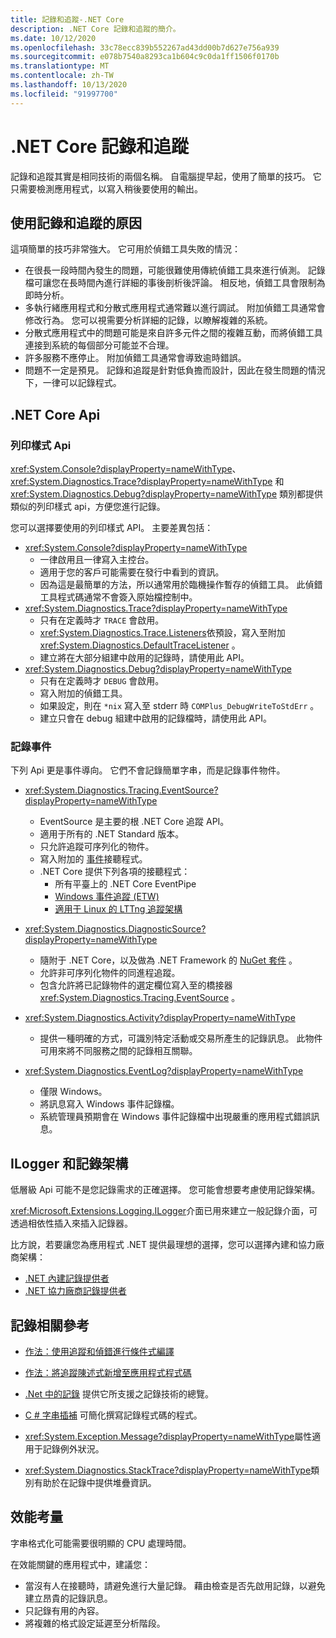 ```yaml
---
title: 記錄和追蹤-.NET Core
description: .NET Core 記錄和追蹤的簡介。
ms.date: 10/12/2020
ms.openlocfilehash: 33c78ecc839b552267ad43dd00b7d627e756a939
ms.sourcegitcommit: e078b7540a8293ca1b604c9c0da1ff1506f0170b
ms.translationtype: MT
ms.contentlocale: zh-TW
ms.lasthandoff: 10/13/2020
ms.locfileid: "91997700"
---
```

# <a name="net-core-logging-and-tracing"></a>.NET Core 記錄和追蹤

記錄和追蹤其實是相同技術的兩個名稱。 自電腦提早起，使用了簡單的技巧。 它只需要檢測應用程式，以寫入稍後要使用的輸出。

## <a name="reasons-to-use-logging-and-tracing"></a>使用記錄和追蹤的原因

這項簡單的技巧非常強大。 它可用於偵錯工具失敗的情況：

- 在很長一段時間內發生的問題，可能很難使用傳統偵錯工具來進行偵測。 記錄檔可讓您在長時間內進行詳細的事後剖析後評論。 相反地，偵錯工具會限制為即時分析。
- 多執行緒應用程式和分散式應用程式通常難以進行調試。  附加偵錯工具通常會修改行為。 您可以視需要分析詳細的記錄，以瞭解複雜的系統。
- 分散式應用程式中的問題可能是來自許多元件之間的複雜互動，而將偵錯工具連接到系統的每個部分可能並不合理。
- 許多服務不應停止。 附加偵錯工具通常會導致逾時錯誤。
- 問題不一定是預見。 記錄和追蹤是針對低負擔而設計，因此在發生問題的情況下，一律可以記錄程式。

## <a name="net-core-apis"></a>.NET Core Api

### <a name="print-style-apis"></a>列印樣式 Api

<xref:System.Console?displayProperty=nameWithType>、 <xref:System.Diagnostics.Trace?displayProperty=nameWithType> 和 <xref:System.Diagnostics.Debug?displayProperty=nameWithType> 類別都提供類似的列印樣式 api，方便您進行記錄。

您可以選擇要使用的列印樣式 API。 主要差異包括：

- <xref:System.Console?displayProperty=nameWithType>
  - 一律啟用且一律寫入主控台。
  - 適用于您的客戶可能需要在發行中看到的資訊。
  - 因為這是最簡單的方法，所以通常用於臨機操作暫存的偵錯工具。 此偵錯工具程式碼通常不會簽入原始檔控制中。
- <xref:System.Diagnostics.Trace?displayProperty=nameWithType>
  - 只有在定義時才 `TRACE` 會啟用。
  - <xref:System.Diagnostics.Trace.Listeners>依預設，寫入至附加 <xref:System.Diagnostics.DefaultTraceListener> 。
  - 建立將在大部分組建中啟用的記錄時，請使用此 API。
- <xref:System.Diagnostics.Debug?displayProperty=nameWithType>
  - 只有在定義時才 `DEBUG` 會啟用。
  - 寫入附加的偵錯工具。
  - 如果設定，則在 `*nix` 寫入至 stderr 時 `COMPlus_DebugWriteToStdErr` 。
  - 建立只會在 debug 組建中啟用的記錄檔時，請使用此 API。

### <a name="logging-events"></a>記錄事件

下列 Api 更是事件導向。 它們不會記錄簡單字串，而是記錄事件物件。

- <xref:System.Diagnostics.Tracing.EventSource?displayProperty=nameWithType>
  - EventSource 是主要的根 .NET Core 追蹤 API。
  - 適用于所有的 .NET Standard 版本。
  - 只允許追蹤可序列化的物件。
  - 寫入附加的 [事件](xref:System.Diagnostics.Tracing.EventListener)接聽程式。
  - .NET Core 提供下列各項的接聽程式：
    - 所有平臺上的 .NET Core EventPipe
    - [Windows 事件追蹤 (ETW)](/windows/win32/etw/event-tracing-portal)
    - [適用于 Linux 的 LTTng 追蹤架構](https://lttng.org/)

- <xref:System.Diagnostics.DiagnosticSource?displayProperty=nameWithType>
  - 隨附于 .NET Core，以及做為 .NET Framework 的 [NuGet 套件](https://www.nuget.org/packages/System.Diagnostics.DiagnosticSource) 。
  - 允許非可序列化物件的同進程追蹤。
  - 包含允許將已記錄物件的選定欄位寫入至的橋接器 <xref:System.Diagnostics.Tracing.EventSource> 。

- <xref:System.Diagnostics.Activity?displayProperty=nameWithType>
  - 提供一種明確的方式，可識別特定活動或交易所產生的記錄訊息。 此物件可用來將不同服務之間的記錄相互關聯。

- <xref:System.Diagnostics.EventLog?displayProperty=nameWithType>
  - 僅限 Windows。
  - 將訊息寫入 Windows 事件記錄檔。
  - 系統管理員預期會在 Windows 事件記錄檔中出現嚴重的應用程式錯誤訊息。

## <a name="ilogger-and-logging-frameworks"></a>ILogger 和記錄架構

低層級 Api 可能不是您記錄需求的正確選擇。 您可能會想要考慮使用記錄架構。

<xref:Microsoft.Extensions.Logging.ILogger>介面已用來建立一般記錄介面，可透過相依性插入來插入記錄器。

比方說，若要讓您為應用程式 .NET 提供最理想的選擇，您可以選擇內建和協力廠商架構：

- [.NET 內建記錄提供者](../extensions/logging-providers.md#built-in-logging-providers)
- [.NET 協力廠商記錄提供者](../extensions/logging-providers.md#third-party-logging-providers)

## <a name="logging-related-references"></a>記錄相關參考

- [作法：使用追蹤和偵錯進行條件式編譯](../../framework/debug-trace-profile/how-to-compile-conditionally-with-trace-and-debug.md)

- [作法：將追蹤陳述式新增至應用程式程式碼](../../framework/debug-trace-profile/how-to-add-trace-statements-to-application-code.md)

- [.Net 中的記錄](../extensions/logging.md) 提供它所支援之記錄技術的總覽。

- [C # 字串插補](../../csharp/language-reference/tokens/interpolated.md) 可簡化撰寫記錄程式碼的程式。

- <xref:System.Exception.Message?displayProperty=nameWithType>屬性適用于記錄例外狀況。

- <xref:System.Diagnostics.StackTrace?displayProperty=nameWithType>類別有助於在記錄中提供堆疊資訊。

## <a name="performance-considerations"></a>效能考量

字串格式化可能需要很明顯的 CPU 處理時間。

在效能關鍵的應用程式中，建議您：

- 當沒有人在接聽時，請避免進行大量記錄。 藉由檢查是否先啟用記錄，以避免建立昂貴的記錄訊息。
- 只記錄有用的內容。
- 將複雜的格式設定延遲至分析階段。
